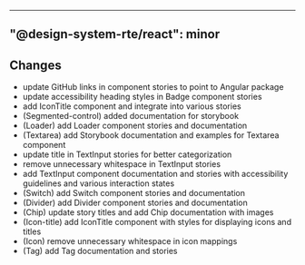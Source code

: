 ---
  "@design-system-rte/react": minor
  ---
  
  ## Changes

- update GitHub links in component stories to point to Angular package
- update accessibility heading styles in Badge component stories
- add IconTitle component and integrate into various stories
- (Segmented-control) added documentation for storybook
- (Loader) add Loader component stories and documentation
- (Textarea) add Storybook documentation and examples for Textarea component
- update title in TextInput stories for better categorization
- remove unnecessary whitespace in TextInput stories
- add TextInput component documentation and stories with accessibility guidelines and various interaction states
- (Switch) add Switch component stories and documentation
- (Divider) add Divider component stories and documentation
- (Chip) update story titles and add Chip documentation with images
- (Icon-title) add IconTitle component with styles for displaying icons and titles
- (Icon) remove unnecessary whitespace in icon mappings
- (Tag) add Tag documentation and stories
